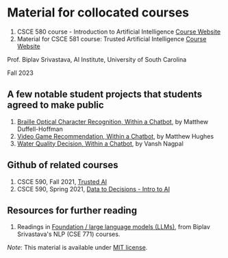 # Material for collocated courses
1. CSCE 580 course - Introduction to Artificial Intelligence [Course Website](https://sites.google.com/site/biplavsrivastava/teaching/ai-csce-580-fall-2023-intro-to-ai)
2. Material for CSCE 581 course: Trusted Artificial Intelligence [Course Website](https://sites.google.com/site/biplavsrivastava/teaching/ai-csce-581-fall-2023-trusted-ai)

Prof. Biplav Srivastava, AI Institute, University of South Carolina

Fall 2023

## A few notable student projects that students agreed to make public
1. [Braille Optical Character Recognition, Within a Chatbot](https://github.com/MatthewADH/BrailleOpticalCharacterRecognition), by Matthew Duffell-Hoffman
2. [Video Game Recommendation, Within a Chatbot](https://github.com/mh1300/Game-Recommendation-Automation-Machine), by Matthew Hughes
3. [Water Quality Decision, Within a Chatbot](https://github.com/vnagpal25/Water-Quality-Chatbot), by Vansh Nagpal

## Github of related courses
1. CSCE 590, Fall 2021, [Trusted AI](https://github.com/biplav-s/course-tai)
2. CSCE 590, Spring 2021, [Data to Decisions - Intro to AI](https://github.com/biplav-s/course-d2d-ai)


## Resources for further reading 
1. Readings in [Foundation / large language models (LLMs)](https://github.com/biplav-s/course-nl-f22/blob/main/reading-list/Readme.md), from Biplav Srivastava's NLP (CSE 771) courses.  

*Note*: This material is available under [MIT license](https://opensource.org/licenses/MIT).

